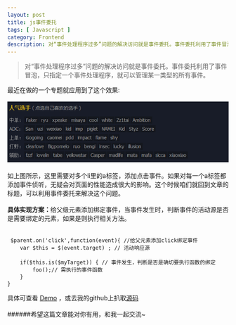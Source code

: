 ```yaml
---
layout: post
title: js事件委托
tags: [ Javascript ]
category: Frontend
description: 对“事件处理程序过多”问题的解决访问就是事件委托。事件委托利用了事件冒泡，只指定一个事件处理程序，就可以管理某一类型的所有事件。
---
```

[Demo]: /labs/note/index.html
[hot_players]: /images/hot_players.png

>对“事件处理程序过多”问题的解决访问就是事件委托。事件委托利用了事件冒泡，只指定一个事件处理程序，就可以管理某一类型的所有事件。<br>

最近在做的一个专题就应用到了这个效果:<br><br>
![example][hot_players]<br><br>
如上图所示，这里需要对多个li里的a标签，添加点击事件。如果对每一个a标签都添加事件侦听，无疑会对页面的性能造成很大的影响。这个时候咱们就回到文章的标题，可以利用事件委托来解决这个问题。<br><br>
<b>具体实现方案：</b>给父级元素添加绑定事件，当事件发生时，判断事件的活动源是否是需要绑定的元素，如果是则执行相关方法。<br><br>
	
	 $parent.on('click',function(event){ //给父元素添加click绑定事件
        var $this = $(event.target) ; // 活动响应源

        if($this.is($myTarget)) { // 事件发生，判断是否是确切要执行函数的绑定
	    	foo();// 需执行的事件函数		
		}
	}

具体可查看 [Demo] ，或去我的github上扒取[源码](https://github.com/matthew-sun/matthew-sun.github.com/tree/master/labs/note)<br><br>
######希望这篇文章能对你有用，和我一起交流~
